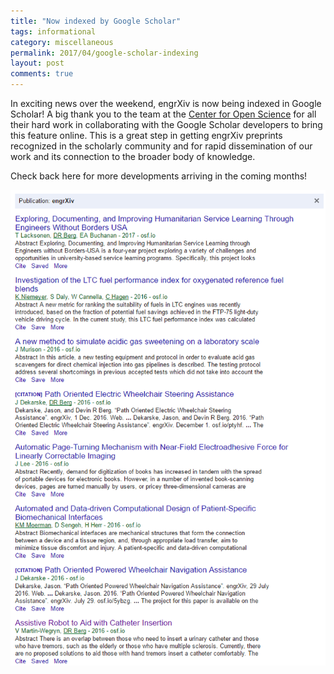 ```yaml
---
title: "Now indexed by Google Scholar"
tags: informational
category: miscellaneous
permalink: 2017/04/google-scholar-indexing
layout: post
comments: true
---
```


In exciting news over the weekend, engrXiv is now being indexed in Google Scholar! A big thank you to the team at the [Center for Open Science](https://cos.io/) for all their hard work in collaborating with the Google Scholar developers to bring this feature online. This is a great step in getting engrXiv preprints recognized in the scholarly community and for rapid dissemination of our work and its connection to the broader body of knowledge.

Check back here for more developments arriving in the coming months!


![Screenshot of the engrXiv indexed in Google Scholar.](/images/engrXiv_inGS.png)